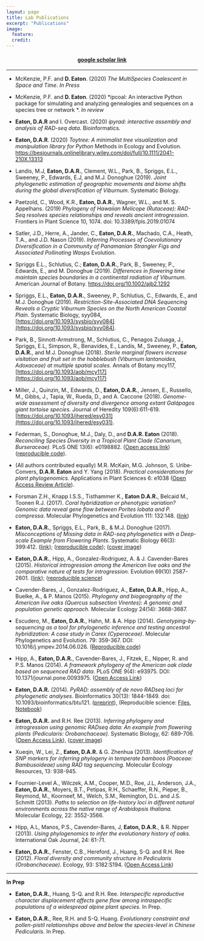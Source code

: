 ```yaml
---
layout: page
title: Lab Publications
excerpt: "Publications"
image:
  feature:
  credit:
---
```


<center>
<h4><a href="http://scholar.google.com/citations?user=mkn_GKsAAAAJ&hl=en">google scholar link</a></h4>
</center>

----------------

<!-- 

2020 papers 
=============================== 
Amaranth phylo-intro (2020)
Cranolopha* (2020)
Orienotinus* (2020)
Chiapas-spp-delimit (2020)
simcat (2020)
Parallel phylogeography (2020)
Historical pedicularis (2020) 
Pedicularis genome and phylogeny (2020)       April/May?  

OVERDUE
----------------------
Guo Cen---
Juan-Carlos---
Bombonato---
Ficus-offloaded (2019) 
Oaks sliding window (2019) 
Tetrad paper (2019) 
DMIs (2019) 

-->


* McKenzie, P.F. and **D. Eaton**. (2020) *The MultiSpecies Coalescent in Space and Time*. *In Press*

* McKenzie, P.F. and **D. Eaton**. (2020) *ipcoal: An interactive Python package for simulating and analyzing genealogies and sequences on a species tree or network *. *In review*

* **Eaton, D.A.R** and I. Overcast. (2020) *ipyrad: interactive assembly and analysis 
of RAD-seq data*. Bioinformatics.

* **Eaton, D.A.R**. (2020) *Toytree: A minimalist tree visualization and manipulation library for Python* Methods in Ecology and Evolution. https://besjournals.onlinelibrary.wiley.com/doi/full/10.1111/2041-210X.13313

* Landis, M.J, **Eaton, D.A.R.**, Clement, W.L., Park, B., Spriggs, E.L., Sweeney, P.,  Edwards, E.J, and M.J. Donoghue (2019). *Joint phylogenetic estimation of geographic movements and biome shifts during the global diversification of Viburnum*. Systematic Biology.

* Paetzold, C., Wood, K.R., **Eaton, D.A.R.**, Wagner, W.L., and M. S. Appelhans. (2019) *Phylogeny of Hawaiian Melicope (Rutaceae): RAD-Seq resolves species relationships and reveals ancient introgression*. Frontiers in Plant Science 10, 1074. doi: 10.3389/fpls.2019.01074 

* Satler, J.D., Herre, A., Jander, C., **Eaton, D.A.R.**, Machado, C.A., Heath, T.A., and J.D. Nason (2019). *Inferring Processes of Coevolutionary Diversification in a Community of Panamanian Strangler Figs and Associated Pollinating Wasps* Evolution.

* Spriggs E.L., Schlutius, C.; **Eaton, D.A.R.**, Park, B., Sweeney, P., Edwards, E., and M. Donoghue (2019). *Differences in flowering time maintain species boundaries in a continental radiation of Viburnum*. American Journal of Botany. https://doi.org/10.1002/ajb2.1292

* Spriggs, E.L., **Eaton, D.A.R.**, Sweeney, P., Schlutius, C., Edwards, E., and M.J.
Donoghue (2019). *Restriction-Site-Associated DNA Sequencing Reveals a Cryptic Viburnum Species on the North American Coastal Plain*. Systematic Biology, syy084, [https://doi.org/10.1093/sysbio/syy084](https://doi.org/10.1093/sysbio/syy084).

* Park, B., Sinnott-Armstrong, M., Schlutius, C., Penagos Zuluaga, J., Spriggs, E.L,
Simpson, R., Benavides, E., Landis, M., Sweeney, P., **Eaton, D.A.R.**, and
M.J. Donoghue (2018). *Sterile marginal flowers increase visitation and fruit set in the hobblebush (Viburnum lantanoides, Adoxaceae) at multiple spatial scales.*
Annals of Botany mcy117, [https://doi.org/10.1093/aob/mcy117](https://doi.org/10.1093/aob/mcy117)

* Miller, J., Quinzin, M., Edwards, D., **Eaton, D.A.R.**, Jensen, E., Russello, M.,
Gibbs, J., Tapia, W., Rueda, D., and A. Caccone (2018). *Genome-wide assessment of
diversity and divergence among extant Galápagos giant tortoise species.* 
Journal of Heredity 109(6):611-619. [https://doi.org/10.1093/jhered/esy031](https://doi.org/10.1093/jhered/esy031).

* Federman, S., Donoghue, M.J., Daly, D., and **D.A.R. Eaton** (2018). *Reconciling Species Diversity in a Tropical Plant Clade (Canarium, Burseraceae).* PLoS ONE 13(6): e0198882. ([Open access link](http://journals.plos.org/plosone/article?id=10.1371/journal.pone.0198882))
([reproducible code](https://github.com/dereneaton/Canarium-GBS)).

* (All authors contributed equally) M.R. McKain, M.G. Johnson, S. Uribe‐Convers, 
**D.A.R. Eaton** and Y. Yang (2018). *Practical considerations for plant phylogenomics*. Applications in Plant Sciences 6: e1038 ([Open Access Review Article](https://onlinelibrary.wiley.com/doi/10.1002/aps3.1038#.WsJXeYVzylI.twitter)).

* Forsman Z.H., Knapp I.S.S., Tisthammer K., **Eaton D.A.R.**, Belcaid M.,
Toonen R.J. (2017). *Coral hybridization or phenotypic variation? Genomic
data reveal gene flow between Porites lobata and P. compressa*.
Molecular Phylogenetics and Evolution 111: 132:148.
([link](https://www.sciencedirect.com/science/article/pii/S1055790316303384?via%3Dihub))

* **Eaton, D.A.R.**, Spriggs, E.L., Park, B., & M.J. Donoghue (2017). *Misconceptions
of Missing data in RAD-seq phylogenetics with a Deep-scale Example from Flowering
Plants*. Systematic Biology 66(3): 399:412.
([link](https://academic.oup.com/sysbio/article/66/3/399/2682283)); 
([reproducible code](https://github.com/dereneaton/RADmissing)); 
([cover image](https://academic.oup.com/sysbio/article-pdf/66/3/i1/13134101/syx011.pdf))

* **Eaton, D.A.R.**, Hipp, A., Gonzalez-Rodriguez, A. & J. Cavender-Bares (2015).
*Historical introgression among the American live oaks and the comparative
nature of tests for introgression.* Evolution 69(10) 2587-2601.
([link](https://onlinelibrary.wiley.com/doi/10.1111/evo.12758)); 
([reproducible science](https://github.com/dereneaton/virentes))

* Cavender-Bares, J., Gonzalez-Rodriguez, A., **Eaton, D.A.R.**, Hipp, A.,
Buelke, A., & P. Manos (2015). *Phylogeny and biogeography of the American live
oaks (Quercus subsection Virentes): A genomic and population genetic approach*.
Molecular Ecology 24(14): 3668-3687.

* Escudero, M., **Eaton, D.A.R.**, Hahn, M. & A. Hipp (2014).
*Genotyping-by-sequencing as a tool for phylogenetic inference and testing
ancestral hybridization: A case study in Carex (Cyperaceae)*.
Molecular Phylogenetics and Evolution. 79: 359-367. DOI: 10.1016/j.ympev.2014.06.026.
([Reproducible code](http://nbviewer.ipython.org/gist/dereneaton/32382a28db11b83f6da5))

* Hipp, A., **Eaton, D.A.R.**, Cavender-Bares, J., Fitzek, E., Nipper, R. and P.S. Manos (2014).
*A framework phylogeny of the American oak clade based on sequenced RAD data*.
PLoS ONE 9(4): e93975. DOI: 10.1371/journal.pone.0093975.
([Open Access Link](http://www.plosone.org/article/info%3Adoi%2F10.1371%2Fjournal.pone.0093975))

* **Eaton, D.A.R.** (2014).
*PyRAD: assembly of de novo RADseq loci for phylogenetic analyses*.
Bioinformatics 30(13): 1844-1849. doi: 10.1093/bioinformatics/btu121.
([preprint](http://biorxiv.org/content/early/2013/12/03/001081)),
(Reproducible science:
[Files](http://bioinformatics.oxfordjournals.org/content/suppl/2014/03/05/btu121.DC1),
[Notebook](http://nbviewer.ipython.org/gist/dereneaton/9567786f0150354dd0c3))

* __Eaton, D.A.R.__ and R.H. Ree (2013).
*Inferring phylogeny and introgression using genomic RADseq data: An example
from flowering plants (Pedicularis: Orobanchaceae).* Systematic Biology, 62: 689-706.
([Open Access Link](http://sysbio.oxfordjournals.org/content/62/5/689)),
([cover image](http://sysbio.oxfordjournals.org/content/62/5.cover-expansion))  

* Xueqin, W., Lei, Z., **Eaton, D.A.R.** & G. Zhenhua (2013).
*Identification of SNP markers for inferring phylogeny in temperate bamboos
(Poaceae: Bambusoideae) using RAD tag sequencing.*
Molecular Ecology Resources, 13: 938-945.

* Fournier-Level A., Wilczek, A.M., Cooper, M.D., Roe, J.L, Anderson, J.A.,
**Eaton, D.A.R.**, Moyers, B.T., Petipas, R.H., Schaeffer, R.N., Pieper, B.,
Reymond, M., Koorneef, M., Welch, S.M., Remington, D.L. and J.S. Schmitt (2013).
*Paths to selection on life-history loci in different natural environments
across the native range of Arabidopsis thaliana.* Molecular Ecology, 22: 3552-3566.  

* Hipp, A.L, Manos, P.S., Cavender-Bares, J, **Eaton, D.A.R.**, & R. Nipper (2013).
*Using phylogenomics to infer the evolutionary history of oaks.*
International Oak Journal, 24: 61-71.   

* **Eaton, D.A.R.**, Fenster, C.B., Hereford, J., Huang, S-Q. and R.H. Ree (2012).
*Floral diversity and community structure in Pedicularis (Orobanchaceae)*.
Ecology, 93: S182:S194.
([Open Access Link](http://onlinelibrary.wiley.com/wol1/doi/10.1890/11-0501.1/full))


---------------  
**In Prep**


* **Eaton, D.A.R.**, Huang, S-Q. and R.H. Ree. *Interspecific reproductive
character displacement affects gene flow among intraspecific populations of a
widespread alpine plant species.* In Prep.


* **Eaton, D.A.R.**, Ree, R.H. and S-Q. Huang. *Evolutionary constraint and
pollen-pistil relationships above and below the species-level in Chinese
Pedicularis*. In Prep.
